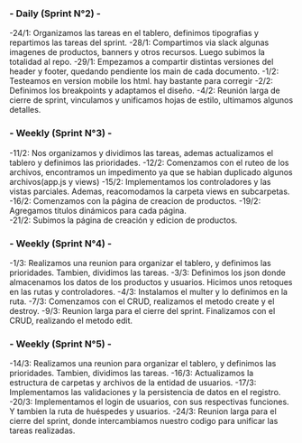 ### **- Daily (Sprint N°2) -**
-24/1: Organizamos las tareas en el tablero, definimos tipografias y repartimos las tareas del sprint.
-28/1: Compartimos via slack algunas imagenes de productos, banners y  otros recursos. Luego subimos la totalidad al repo.
-29/1: Empezamos a compartir distintas versiones del header y footer, quedando pendiente los main de cada documento.
-1/2:  Testeamos en version mobile los html. hay bastante para corregir
-2/2:  Definimos los breakpoints y adaptamos el diseño.
-4/2:  Reunión larga de cierre de sprint, vinculamos y unificamos hojas de estilo, ultimamos algunos detalles.

### **- Weekly (Sprint N°3) -**
-11/2: Nos organizamos y dividimos las tareas, ademas actualizamos el tablero y definimos las prioridades.
-12/2: Comenzamos con el ruteo de los archivos, encontramos un impedimento ya que se habian duplicado algunos archivos(app.js y views)
-15/2: Implementamos los controladores y las vistas parciales. Ademas, reacomodamos la carpeta views en subcarpetas. 
-16/2: Comenzamos con la página de creacion de productos.
-19/2: Agregamos titulos dinámicos para cada página.   
-21/2: Subimos la página de creación y edicion de productos. 

### **- Weekly (Sprint N°4) -**
-1/3: Realizamos una reunion para organizar el tablero, y definimos las prioridades. Tambien, dividimos las tareas.
-3/3: Definimos los json donde almacenamos los datos de los productos y usuarios. Hicimos unos retoques en las rutas y controladores.
-4/3: Instalamos el multer y lo definimos en la ruta.
-7/3: Comenzamos con el CRUD, realizamos el metodo create y el destroy.
-9/3: Reunion larga para el cierre del sprint. Finalizamos con el CRUD, realizando el metodo edit.

### **- Weekly (Sprint N°5) -**
-14/3: Realizamos una reunion para organizar el tablero, y definimos las prioridades. Tambien, dividimos las tareas.
-16/3: Actualizamos la estructura de carpetas y archivos de la entidad de usuarios.
-17/3: Implementamos las validaciones y la persistencia de datos en el registro. 
-20/3: Implementamos el login de usuarios, con sus respectivas funciones. Y tambien la ruta de huéspedes y usuarios.
-24/3: Reunion larga para el cierre del sprint, donde intercambiamos nuestro codigo para unificar las tareas realizadas.
